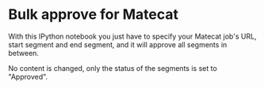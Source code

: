 # Bulk approve for Matecat

With this IPython notebook you just have to specify your Matecat job's URL, start segment and end segment, and it will approve all segments in between.

No content is changed, only the status of the segments is set to "Approved".